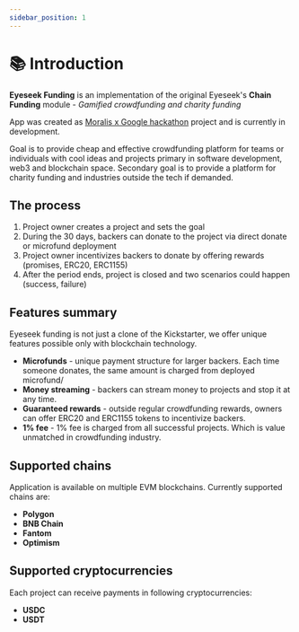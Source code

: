 ```yaml
---
sidebar_position: 1
---
```


# 📚 Introduction

**Eyeseek Funding** is an implementation of the original Eyeseek's **Chain Funding** module -  _Gamified crowdfunding and charity funding_

App was created as [Moralis x Google hackathon](https://moralis.io/google-hackathon/) project and is currently in development.

Goal is to provide cheap and effective crowdfunding platform for teams or individuals with cool ideas and projects primary in software development, web3 and blockchain space.
Secondary goal is to provide a platform for charity funding and industries outside the tech if demanded.

## The process
1. Project owner creates a project and sets the goal
2. During the 30 days, backers can donate to the project via direct donate or microfund deployment
3. Project owner incentivizes backers to donate by offering rewards (promises, ERC20, ERC1155)
4. After the period ends, project is closed and two scenarios could happen (success, failure)

## Features summary
Eyeseek funding is not just a clone of the Kickstarter, we offer unique features possible only with blockchain technology.
- **Microfunds** - unique payment structure for larger backers. Each time someone donates, the same amount is charged from deployed microfund/
- **Money streaming** - backers can stream money to projects and stop it at any time.
- **Guaranteed rewards** - outside regular crowdfunding rewards, owners can offer ERC20 and ERC1155 tokens to incentivize backers.
- **1% fee** - 1% fee is charged from all successful projects. Which is value unmatched in crowdfunding industry.

## Supported chains 
Application is available on multiple EVM blockchains. Currently supported chains are:
- **Polygon**
- **BNB Chain**
- **Fantom**
- **Optimism**

## Supported cryptocurrencies
Each project can receive payments in following cryptocurrencies:
- **USDC**
- **USDT**

